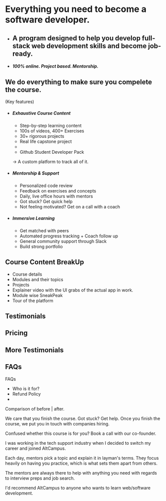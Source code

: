 <!-- Hero -->
# Everything you need to become a software developer.
  - ## A program designed to help you develop full-stack web development skills and become job-ready.
  - ##### 100% online. Project based. Mentorship.


## We do everything to make sure you compelete the course.
(Key features)
  - ##### Exhaustive Course Content
    - Step-by-step learning content
    - 100s of videos, 400+ Exercises
    - 30+ rigorous projects
    - Real life capstone project
    + 
    - Github Student Developer Pack

    -> A custom platform to track all of it.

  - ##### Mentorship & Support
    - Personalized code review
    - Feedback on exercises and concepts
    - Daily, live office hours with mentors
    - Got stuck? Get quick help
    - Not feeling motivated? Get on a call with a coach

  - ##### Immersive Learning
    - Get matched with peers
    - Automated progress tracking + Coach follow up
    - General community support through Slack
    - Build strong portfolio

## Course Content BreakUp
  - Course details
  - Modules and their topics
  - Projects
  - Explainer video with the UI grabs of the actual app in work.
  - Module wise SneakPeak
  - Tour of the platform

## Testimonials

## Pricing

## More Testimonials

## FAQs

FAQs
 - Who is it for?
 - Refund Policy
 -


Comparison of before | after.


We care that you finish the course.
Got stuck? Get help.
Once you finish the course, we put you in touch with companies hiring.

Confused whether this course is for you? Book a call with our co-founder.






 

I was working in the tech support industry when I decided to switch my career and joined AltCampus. 

Each day, mentors pick a topic and explain it in layman's terms. They focus heavily on having you practice, which is what sets them apart from others.

The mentors are always there to help with anything you need with regards to interview preps and job search.






 

I'd recommend AltCampus to anyone who wants to learn web/software development.
